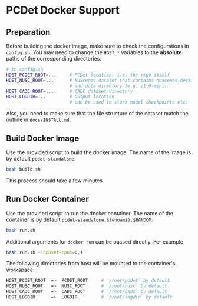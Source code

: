 # PCDet Docker Support
## Preparation
Before building the docker image, make sure to check the
configurations in `config.sh`. 
You may need to change the `HOST_*` variables
to the **absolute** paths of the corresponding directories.
```bash
# In config.sh
HOST_PCDET_ROOT=...     # PCDet location, i.e. the repo itself
HOST_NUSC_ROOT=...      # NuScenes dataset that contains nuscenes-devkit
                        # and data directory (e.g. v1.0-mini)
HOST_CADC_ROOT=...      # CADC dataset directory
HOST_LOGDIR=...         # Output location
                        # can be used to store model checkpoints etc.
```
Also, you need to make sure that the file structure of the dataset 
match the outline in `docs/INSTALL.md`.

## Build Docker Image
Use the provided script to build the docker image.
The name of the image is by default `pcdet-standalone`.
```bash
bash build.sh
```
This process should take a few minutes.

## Run Docker Container
Use the provided script to run the docker container.
The name of the container is by default `pcdet-standalone.$(whoami).$RANDOM`.
```bash
bash run.sh
```
Additional arguments for `docker run` can be passed directly.
For example
```bash
bash run.sh --cpuset-cpus=0,1
```

The following directories from host will be mounted to the container's workspace:
```bash
HOST_PCDET_ROOT  =>  PCDET_ROOT     # `/root/pcdet` by default
HOST_NUSC_ROOT   =>  NUSC_ROOT      # `/root/nusc` by default
HOST_CADC_ROOT   =>  CADC_ROOT      # `/root/cadc` by default
HOST_LOGDIR      =>  LOGDIR         # `/root/logdir` by default
```
